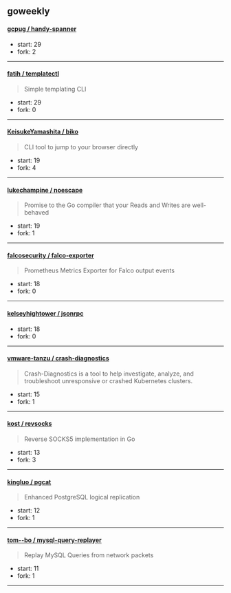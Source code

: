 ## goweekly

#### [gcpug / handy-spanner](https://github.com/gcpug/handy-spanner)

> 

+ start: 29
+ fork: 2

----


#### [fatih / templatectl](https://github.com/fatih/templatectl)

> Simple templating CLI

+ start: 29
+ fork: 0

----


#### [KeisukeYamashita / biko](https://github.com/KeisukeYamashita/biko)

> CLI tool to jump to your browser directly

+ start: 19
+ fork: 4

----


#### [lukechampine / noescape](https://github.com/lukechampine/noescape)

> Promise to the Go compiler that your Reads and Writes are well-behaved

+ start: 19
+ fork: 1

----


#### [falcosecurity / falco-exporter](https://github.com/falcosecurity/falco-exporter)

> Prometheus Metrics Exporter for Falco output events

+ start: 18
+ fork: 0

----


#### [kelseyhightower / jsonrpc](https://github.com/kelseyhightower/jsonrpc)

> 

+ start: 18
+ fork: 0

----


#### [vmware-tanzu / crash-diagnostics](https://github.com/vmware-tanzu/crash-diagnostics)

> Crash-Diagnostics is a tool to help investigate, analyze, and troubleshoot unresponsive or crashed Kubernetes clusters.

+ start: 15
+ fork: 1

----


#### [kost / revsocks](https://github.com/kost/revsocks)

> Reverse SOCKS5 implementation in Go 

+ start: 13
+ fork: 3

----


#### [kingluo / pgcat](https://github.com/kingluo/pgcat)

> Enhanced PostgreSQL logical replication

+ start: 12
+ fork: 1

----


#### [tom--bo / mysql-query-replayer](https://github.com/tom--bo/mysql-query-replayer)

> Replay MySQL Queries from network packets

+ start: 11
+ fork: 1

----

